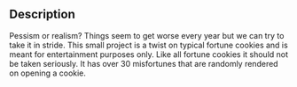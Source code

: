 ## Description

Pessism or realism? Things seem to get worse every year but we can try to take it in stride. This small project is a twist on typical fortune cookies and is meant for entertainment purposes only. Like all fortune cookies it should not be taken seriously. It has over 30 misfortunes that are randomly rendered on opening a cookie.
